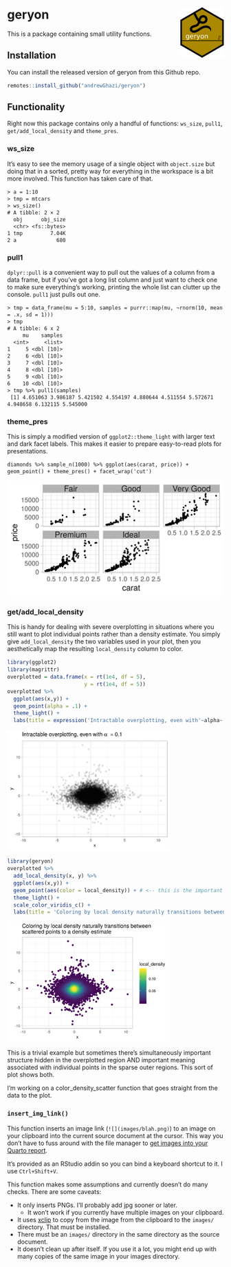 
<!-- README.md is generated from README.Rmd. Please edit that file -->

# geryon <img src="man/figures/logo.png" align="right" title="Behold the one whose stench fills all the world!" width = "20%"/>

<!-- badges: start -->

<!-- [![Lifecycle: experimental](https://img.shields.io/badge/lifecycle-experimental-orange.svg)](https://www.tidyverse.org/lifecycle/#experimental)
<!-- [![CRAN status](https://www.r-pkg.org/badges/version/geryon)](https://CRAN.R-project.org/package=geryon)
<!-- badges: end -->

This is a package containing small utility functions.

## Installation

You can install the released version of geryon from this Github repo.

``` r
remotes::install_github("andrewGhazi/geryon")
```

## Functionality

Right now this package contains only a handful of functions: `ws_size`,
`pull1`, `get/add_local_density` and `theme_pres`.

### ws_size

It’s easy to see the memory usage of a single object with `object.size`
but doing that in a sorted, pretty way for everything in the workspace
is a bit more involved. This function has taken care of that.

    > a = 1:10
    > tmp = mtcars
    > ws_size()
    # A tibble: 2 × 2
      obj      obj_size
      <chr> <fs::bytes>
    1 tmp         7.04K
    2 a             680

### pull1

`dplyr::pull` is a convenient way to pull out the values of a column
from a data frame, but if you’ve got a long list column and just want to
check one to make sure everything’s working, printing the whole list can
clutter up the console. `pull1` just pulls out one.

    > tmp = data_frame(mu = 5:10, samples = purrr::map(mu, ~rnorm(10, mean = .x, sd = 1)))
    > tmp
    # A tibble: 6 x 2
         mu    samples
      <int>     <list>
    1     5 <dbl [10]>
    2     6 <dbl [10]>
    3     7 <dbl [10]>
    4     8 <dbl [10]>
    5     9 <dbl [10]>
    6    10 <dbl [10]>
    > tmp %>% pull1(samples)
     [1] 4.651063 3.986187 5.421502 4.554197 4.880644 4.511554 5.572671 4.948658 6.132115 5.545000

### theme_pres

This is simply a modified version of `ggplot2::theme_light` with larger
text and dark facet labels. This makes it easier to prepare easy-to-read
plots for presentations.

    diamonds %>% sample_n(1000) %>% ggplot(aes(carat, price)) + geom_point() + theme_pres() + facet_wrap('cut')

![](man/figures/theme_pres_example.png)

### get/add_local_density

This is handy for dealing with severe overplotting in situations where
you still want to plot individual points rather than a density estimate.
You simply give `add_local_density` the two variables used in your plot,
then you aesthetically map the resulting `local_density` column to
color.

``` r
library(ggplot2)
library(magrittr)
overplotted = data.frame(x = rt(1e4, df = 5),
                         y = rt(1e4, df = 5))
overplotted %>% 
  ggplot(aes(x,y)) +
  geom_point(alpha = .1) + 
  theme_light() + 
  labs(title = expression('Intractable overplotting, even with'~alpha~' = 0.1'))
```

<img src="man/figures/overplotted.png" width="75%" />

``` r
library(geryon)
overplotted %>% 
  add_local_density(x, y) %>% 
  ggplot(aes(x,y)) +
  geom_point(aes(color = local_density)) + # <-- this is the important bit
  theme_light() + 
  scale_color_viridis_c() + 
  labs(title = 'Coloring by local density naturally transitions between\nscattered points to a density estimate')
```

<img src="man/figures/color_density.png" width="75%" />

This is a trivial example but sometimes there’s simultaneously important
structure hidden in the overplotted region AND important meaning
associated with individual points in the sparse outer regions. This sort
of plot shows both.

I’m working on a color_density_scatter function that goes straight from
the data to the plot.

### `insert_img_link()`

This function inserts an image link (`![](images/blah.png)`) to an image
on your clipboard into the current source document at the cursor. This
way you don’t have to fuss around with the file manager to [get images
into your Quarto
report](https://quarto.org/docs/authoring/figures.html).

It’s provided as an RStudio addin so you can bind a keyboard shortcut to
it. I use `Ctrl+Shift+V`.

This function makes some assumptions and currently doesn’t do many
checks. There are some caveats:

- It only inserts PNGs. I’ll probably add jpg sooner or later.
  - It won’t work if you currently have multiple images on your
    clipboard.
- It uses [xclip](https://www.mankier.com/1/xclip#) to copy from the
  image from the clipboard to the `images/` directory. That must be
  installed.
- There must be an `images/` directory in the same directory as the
  source document.
- It doesn’t clean up after itself. If you use it a lot, you might end
  up with many copies of the same image in your images directory.
